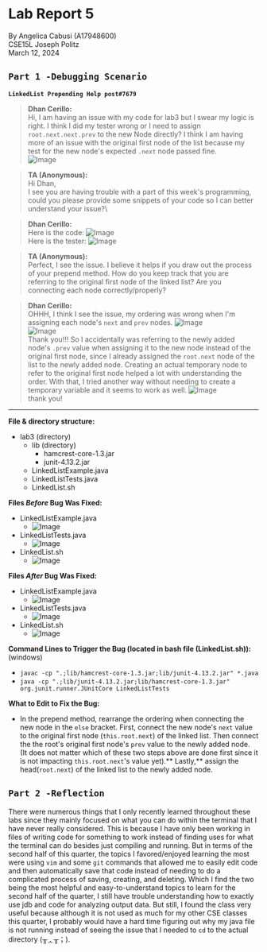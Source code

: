 # Lab Report 5
By Angelica Cabusi (A17948600)\
CSE15L Joseph Politz\
March 12, 2024
## `Part 1 -Debugging Scenario`
**```LinkedList Prepending Help post#7679```**
> **Dhan Cerillo:**\
> Hi, I am having an issue with my code for lab3 but I swear my logic is right. I think I did my tester wrong or I need to assign ```root.next.next.prev``` to the new Node directly? I think I am having more of an issue with the original first node of the list because my test for the new node's expected `.next` node passed fine.\
![Image](L5_2.png)

> **TA (Anonymous):**\
> Hi Dhan,\
> I see you are having trouble with a part of this week's programming, could you please provide some snippets of your code so I can better understand your issue?\

> **Dhan Cerillo:**\
> Here is the code:
> ![Image](L5_4.png)\
> Here is the tester:
> ![Image](L5_3.png)

> **TA (Anonymous):**\
> Perfect, I see the issue. I believe it helps if you draw out the process of your prepend method. How do you keep track that you are referring to the original first node of the linked list? Are you connecting each node correctly/properly?

> **Dhan Cerillo:**\
> OHHH, I think I see the issue, my ordering was wrong when I'm assigning each node's `next` and `prev` nodes.
>  ![Image](L5_5.png)\
>  ![Image](L5_6.png)\
> Thank you!!! So I accidentally was referring to the newly added node's `.prev` value when assigning it to the new node instead of the original first node, since I already assigned the `root.next` node of the list to the newly added node. Creating an actual temporary node to refer to the original first node helped a lot with understanding the order. With that, I tried another way without needing to create a temporary variable and it seems to work as well.
> ![Image](L5_7.png)\
> thank you!

---
**File & directory structure:**
- lab3 (directory)
  - lib (directory)
    - hamcrest-core-1.3.jar
    - junit-4.13.2.jar
  - LinkedListExample.java
  - LinkedListTests.java
  - LinkedList.sh

**Files _Before_ Bug Was Fixed:**
- LinkedListExample.java
  - ![Image](L5_4.png)
- LinkedListTests.java 
  - ![Image](L5_3.png)
- LinkedList.sh
  - ![Image](L5_9.png)

 **Files _After_ Bug Was Fixed:**
- LinkedListExample.java
  - ![Image](L5_10.png)
- LinkedListTests.java 
  - ![Image](L5_3.png)
- LinkedList.sh
  - ![Image](L5_9.png)

**Command Lines to Trigger the Bug (located in bash file (LinkedList.sh)):**  (windows)
- `javac -cp ".;lib/hamcrest-core-1.3.jar;lib/junit-4.13.2.jar" *.java`
- `java -cp ".;lib/junit-4.13.2.jar;lib/hamcrest-core-1.3.jar" org.junit.runner.JUnitCore LinkedListTests`

**What to Edit to Fix the Bug:**
- In the prepend method, rearrange the ordering when connecting the new node in the `else` bracket. First, connect the new node's `next` value to the original first node (`this.root.next`) of the linked list. Then connect the the root's original first node's `prev` value to the newly added node. (It does not matter which of these two steps above are done first since it is not impacting `this.root.next`'s value yet).** Lastly,** assign the head(`root.next`) of the linked list to the newly added node.


## `Part 2 -Reflection`
There were numerous things that I only recently learned throughout these labs since they mainly focused on what you can do within the terminal that I have never really considered. This is because I have only been working in files of writing code for something to work instead of finding uses for what the terminal can do besides just compiling and running. But in terms of the second half of this quarter, the topics I favored/enjoyed learning the most were using `vim` and some `git` commands that allowed me to easily edit code and then automatically save that code instead of needing to do a complicated process of saving, creating, and deleting. Which I find the two being the most helpful and easy-to-understand topics to learn for the second half of the quarter, I still have trouble understanding how to exactly use jdb and code for analyzing output data. But still, I found the class very useful because although it is not used as much for my other CSE classes this quarter, I probably would have a hard time figuring out why my java file is not running instead of seeing the issue that I needed to `cd` to the actual directory (╥ᆺ╥；). 
